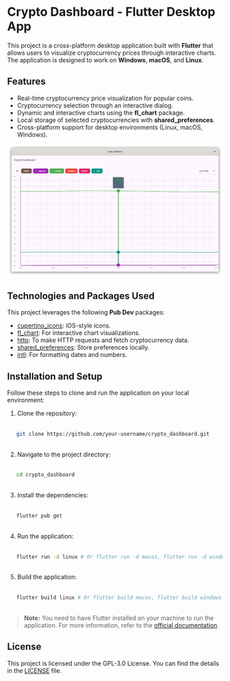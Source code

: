 # Crypto Dashboard - Flutter Desktop App

This project is a cross-platform desktop application built with **Flutter** that allows users to visualize cryptocurrency prices through interactive charts. The application is designed to work on **Windows**, **macOS**, and **Linux**.

## Features

- Real-time cryptocurrency price visualization for popular coins.
- Cryptocurrency selection through an interactive dialog.
- Dynamic and interactive charts using the **fl_chart** package.
- Local storage of selected cryptocurrencies with **shared_preferences**.
- Cross-platform support for desktop environments (Linux, macOS, Windows).

![App Screenshot](./Screenshot.png)

## Technologies and Packages Used

This project leverages the following **Pub Dev** packages:

- [cupertino_icons](https://pub.dev/packages/cupertino_icons): iOS-style icons.
- [fl_chart](https://pub.dev/packages/fl_chart): For interactive chart visualizations.
- [http](https://pub.dev/packages/http): To make HTTP requests and fetch cryptocurrency data.
- [shared_preferences](https://pub.dev/packages/shared_preferences): Store preferences locally.
- [intl](https://pub.dev/packages/intl): For formatting dates and numbers.

## Installation and Setup

Follow these steps to clone and run the application on your local environment:

1. Clone the repository:
```bash

   git clone https://github.com/your-username/crypto_dashboard.git
    
```
2. Navigate to the project directory:
```bash

   cd crypto_dashboard
    
```

3. Install the dependencies:
```bash

   flutter pub get
    
```

4. Run the application:
```bash

   flutter run -d linux # Or flutter run -d macos, flutter run -d windows
    
```

5. Build the application:
```bash

   flutter build linux # Or flutter build macos, flutter build windows
   
```   

> **Note:** You need to have Flutter installed on your machine to run the application. For more information, refer to the [official documentation](https://flutter.dev/docs/get-started/install).


## License

This project is licensed under the GPL-3.0 License. You can find the details in the [LICENSE](LICENSE) file.